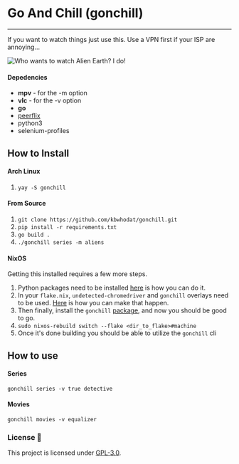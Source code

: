 
# Go And Chill (gonchill)
_________________________________________________________


If you want to watch things just use this. Use a VPN first if your ISP are annoying...

![Who wants to watch Alien Earth? I do!](images/alien.gif)

#### Depedencies
- **mpv** - for the -m option
- **vlc** - for the -v option
- **go**
- [peerflix](https://github.com/mafintosh/peerflix)
- python3
- selenium-profiles

## How to Install
#### Arch Linux
1. ```yay -S gonchill```

#### From Source
1. ```git clone https://github.com/kbwhodat/gonchill.git```
2. ```pip install -r requirements.txt```
3. ```go build .```
4. ```./gonchill series -m aliens```

#### NixOS
Getting this installed requires a few more steps.
1. Python packages need to be installed [here](https://github.com/kbwhodat/configs/blob/main/nix-config/common/personal/default.nix#L24-L132) is how you can do it.
2. In your `flake.nix`, `undetected-chromedriver` and `gonchill` overlays need to be used. [Here](https://github.com/kbwhodat/configs/blob/main/nix-config/flake.nix#L28-L32) is how you can make that happen.
3. Then finally, install the `gonchill` [package](https://github.com/kbwhodat/configs/blob/197fb70d2b961615078d406ea1fc0e8ad62030a4/nix-config/common/personal/default.nix#L10), and now you should be good to go.
4. `sudo nixos-rebuild switch --flake <dir_to_flake>#machine`
5. Once it's done building you should be able to utilize the `gonchill` cli 


## How to use
#### Series
```gonchill series -v true detective```

#### Movies
```gonchill movies -v equalizer```

### License 📜
This project is licensed under [GPL-3.0](https://raw.githubusercontent.com/Illumina/licenses/master/gpl-3.0.txt).

